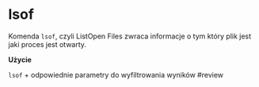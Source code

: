 # lsof
Komenda `lsof`, czyli ListOpen Files zwraca informacje o tym który plik jest jaki proces jest otwarty.

**Użycie**

`lsof` + odpowiednie parametry do wyfiltrowania wyników
#review
